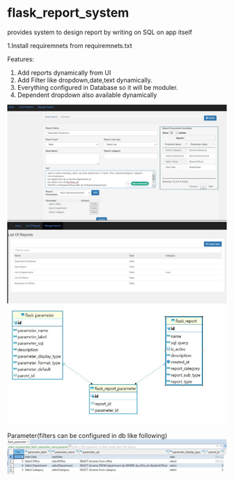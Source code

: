 # flask_report_system
provides system to design report by writing on SQL on app itself


1.Install requiremnets from requiremnets.txt

Features:
1. Add reports dynamically from UI
2. Add Filter like dropdown,date,text dynamically.
3. Everything configured in Database so it will be moduler.
4. Dependent dropdown also available dynamically

![alt text](static/images/screenshots/Add_edit_report.JPG)
![alt text](static/images/screenshots/Manage_reports.JPG)
![alt text](static/images/screenshots/db.JPG)

Parameter(filters can be configured in db like following)
![alt text](static/images/screenshots/Parameter_data_example.JPG)




